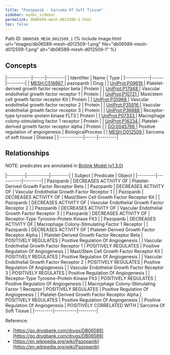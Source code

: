 ```yaml
---
title: "Pazopanib - Sarcoma Of Soft Tissue"
sidebar: mydoc_sidebar
permalink: db06589-mesh-d012509-1.html
toc: false 
---
```



Path ID: `DB06589_MESH_D012509_1`
{% include image.html url="images/db06589-mesh-d012509-1.png" file="db06589-mesh-d012509-1.png" alt="db06589-mesh-d012509-1" %}

## Concepts

|------------|------|---------|
| Identifier | Name | Type    |
|------------|------|---------|
| <a href="https://identifiers.org/MESH:C516667">MESH:C516667 </a> | pazopanib | Drug |
| <a href="https://identifiers.org/UniProt:P09619">UniProt:P09619 </a> | Platelet-derived growth factor receptor beta | Protein |
| <a href="https://identifiers.org/UniProt:P17948">UniProt:P17948 </a> | Vascular endothelial growth factor receptor 1 | Protein |
| <a href="https://identifiers.org/UniProt:P10721">UniProt:P10721 </a> | Mast/stem cell growth factor receptor Kit | Protein |
| <a href="https://identifiers.org/UniProt:P35968">UniProt:P35968 </a> | Vascular endothelial growth factor receptor 2 | Protein |
| <a href="https://identifiers.org/UniProt:P35916">UniProt:P35916 </a> | Vascular endothelial growth factor receptor 3 | Protein |
| <a href="https://identifiers.org/UniProt:P36888">UniProt:P36888 </a> | Receptor-type tyrosine-protein kinase FLT3 | Protein |
| <a href="https://identifiers.org/UniProt:P07333">UniProt:P07333 </a> | Macrophage colony-stimulating factor 1 receptor | Protein |
| <a href="https://identifiers.org/UniProt:P16234">UniProt:P16234 </a> | Platelet-derived growth factor receptor alpha | Protein |
| <a href="https://identifiers.org/GO:0045766">GO:0045766 </a> | Positive regulation of angiogenesis | BiologicalProcess |
| <a href="https://identifiers.org/MESH:D012509">MESH:D012509 </a> | Sarcoma of soft tissue | Disease |
|------------|------|---------|

## Relationships


NOTE: predicates are annotated in <a href="https://github.com/biolink/biolink-model/releases/tag/v1.3.0">Biolink Model (v1.3.0)</a>

|---------|-----------|---------|
| Subject | Predicate | Object  |
|---------|-----------|---------|
| Pazopanib | DECREASES ACTIVITY OF | Platelet-Derived Growth Factor Receptor Beta |
| Pazopanib | DECREASES ACTIVITY OF | Vascular Endothelial Growth Factor Receptor 1 |
| Pazopanib | DECREASES ACTIVITY OF | Mast/Stem Cell Growth Factor Receptor Kit |
| Pazopanib | DECREASES ACTIVITY OF | Vascular Endothelial Growth Factor Receptor 2 |
| Pazopanib | DECREASES ACTIVITY OF | Vascular Endothelial Growth Factor Receptor 3 |
| Pazopanib | DECREASES ACTIVITY OF | Receptor-Type Tyrosine-Protein Kinase Flt3 |
| Pazopanib | DECREASES ACTIVITY OF | Macrophage Colony-Stimulating Factor 1 Receptor |
| Pazopanib | DECREASES ACTIVITY OF | Platelet-Derived Growth Factor Receptor Alpha |
| Platelet-Derived Growth Factor Receptor Beta | POSITIVELY REGULATES | Positive Regulation Of Angiogenesis |
| Vascular Endothelial Growth Factor Receptor 1 | POSITIVELY REGULATES | Positive Regulation Of Angiogenesis |
| Mast/Stem Cell Growth Factor Receptor Kit | POSITIVELY REGULATES | Positive Regulation Of Angiogenesis |
| Vascular Endothelial Growth Factor Receptor 2 | POSITIVELY REGULATES | Positive Regulation Of Angiogenesis |
| Vascular Endothelial Growth Factor Receptor 3 | POSITIVELY REGULATES | Positive Regulation Of Angiogenesis |
| Receptor-Type Tyrosine-Protein Kinase Flt3 | POSITIVELY REGULATES | Positive Regulation Of Angiogenesis |
| Macrophage Colony-Stimulating Factor 1 Receptor | POSITIVELY REGULATES | Positive Regulation Of Angiogenesis |
| Platelet-Derived Growth Factor Receptor Alpha | POSITIVELY REGULATES | Positive Regulation Of Angiogenesis |
| Positive Regulation Of Angiogenesis | POSITIVELY CORRELATED WITH | Sarcoma Of Soft Tissue |
|---------|-----------|---------|

Reference: 
  - [https://go.drugbank.com/drugs/DB06589](https://go.drugbank.com/drugs/DB06589)
  - [https://en.wikipedia.org/wiki/Pazopanib](https://en.wikipedia.org/wiki/Pazopanib)
